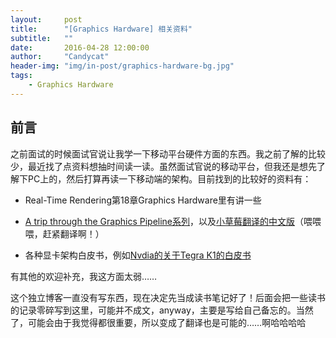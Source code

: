 ```yaml
---
layout:     post
title:      "[Graphics Hardware] 相关资料"
subtitle:   ""
date:       2016-04-28 12:00:00
author:     "Candycat"
header-img: "img/in-post/graphics-hardware-bg.jpg"
tags:
    - Graphics Hardware
---
```


## 前言

之前面试的时候面试官说让我学一下移动平台硬件方面的东西。我之前了解的比较少，最近找了点资料想抽时间读一读。虽然面试官说的移动平台，但我还是想先了解下PC上的，然后打算再读一下移动端的架构。目前找到的比较好的资料有：

* Real-Time Rendering第18章Graphics Hardware里有讲一些

* [A trip through the Graphics Pipeline系列](https://fgiesen.wordpress.com/2011/07/09/a-trip-through-the-graphics-pipeline-2011-index/)，以及[小草莓翻译的中文版](http://madstrawberry.me/unreliable-translate/A-trip-through-the-Graphics-Pipeline-2011-translate(0).html)（喂喂喂，赶紧翻译啊！）

* 各种显卡架构白皮书，例如[Nvdia的关于Tegra K1的白皮书](https://www.nvidia.cn/content/PDF/tegra_white_papers/Tegra_K1_whitepaper_v1.0.pdf)

有其他的欢迎补充，我这方面太弱……

这个独立博客一直没有写东西，现在决定先当成读书笔记好了！后面会把一些读书的记录零碎写到这里，可能并不成文，anyway，主要是写给自己备忘的。当然了，可能会由于我觉得都很重要，所以变成了翻译也是可能的……啊哈哈哈哈
